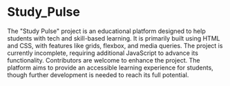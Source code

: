 # Study_Pulse
The "Study Pulse" project is an educational platform designed to help students with tech and skill-based learning. It is primarily built using HTML and CSS, with features like grids, flexbox, and media queries. The project is currently incomplete, requiring additional JavaScript to advance its functionality. Contributors are welcome to enhance the project. The platform aims to provide an accessible learning experience for students, though further development is needed to reach its full potential.

